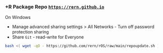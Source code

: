 ### +R Package Repo [`https://rern.github.io`](https://rern.github.io)
On  Windows
- Manage advanced sharing settings > All Networks - Turn off password protection sharing
- Share `Git` - read-write for Everyone
```sh
bash <( wget -qO - https://github.com/rern/rOS/raw/main/repoupdate.sh )
```

